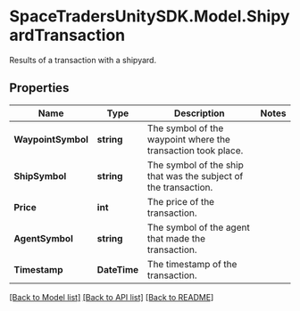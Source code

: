 # SpaceTradersUnitySDK.Model.ShipyardTransaction
Results of a transaction with a shipyard.

## Properties

Name | Type | Description | Notes
------------ | ------------- | ------------- | -------------
**WaypointSymbol** | **string** | The symbol of the waypoint where the transaction took place. | 
**ShipSymbol** | **string** | The symbol of the ship that was the subject of the transaction. | 
**Price** | **int** | The price of the transaction. | 
**AgentSymbol** | **string** | The symbol of the agent that made the transaction. | 
**Timestamp** | **DateTime** | The timestamp of the transaction. | 

[[Back to Model list]](../README.md#documentation-for-models) [[Back to API list]](../README.md#documentation-for-api-endpoints) [[Back to README]](../README.md)

